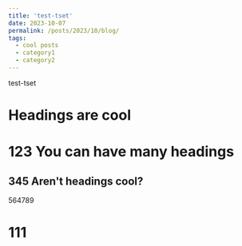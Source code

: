 ```yaml
---
title: 'test-tset'
date: 2023-10-07
permalink: /posts/2023/10/blog/
tags:
  - cool posts
  - category1
  - category2
---
```

test-tset

Headings are cool
======
123
You can have many headings
======
345
Aren't headings cool?
------
564789


111
====